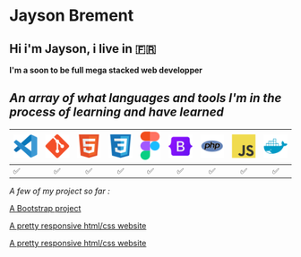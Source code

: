 # Jayson Brement

## Hi i'm Jayson, i live in :fr:

**I'm a soon to be full mega stacked web developper**

*An array of what languages and tools I'm in the process of learning and have learned*
-----------------------------------------------------------------------
|![photo](/img/vscode.svg)|![photo](/img/git.svg)|![photo](/img/html.svg) |![photo](/img/css.svg) | ![photo](/img/figma.svg)|![photo](/img/bootstrap.svg)| ![photo](/img/php.svg)|![photo](/img/javascript.svg)|![photo](/img/docker.svg)|
| :---- |:-----:| :-----:| :-----:|:-----:|:-----:|:-----:|:-----:|:-----:|
|:white_check_mark:|:white_check_mark:|:white_check_mark:|:white_check_mark:|:white_check_mark:|:white_check_mark:|:white_check_mark:|:white_check_mark:|:white_check_mark:|

*A few of my project so far :*

[A Bootstrap project](https://github.com/JaysonBrement/Hosting)

[A pretty responsive html/css website](https://github.com/JaysonBrement/LEGENDARY)

[A pretty responsive html/css website](https://github.com/JaysonBrement/MASSIF)
